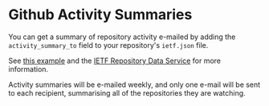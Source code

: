# Github Activity Summaries

You can get a summary of repository activity e-mailed by adding the `activity_summary_to` field to your repository's `ietf.json` file.

See [this example](https://www.w3.org/mid/20191006004517.42CACC2B6B@cloud.mnot.net) and the [IETF Repository Data Service](https://github.com/ietf-github-services/repo-data#ietf-repository-data-service) for more information.

Activity summaries will be e-mailed weekly, and only one e-mail will be sent to each recipient, summarising all of the repositories they are watching.
